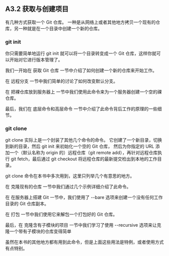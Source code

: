 ## A3.2 获取与创建项目

有几种方式获取一个 Git 仓库。 一种是从网络上或者其他地方拷贝一个现有的仓库，另一种就是在一个目录中创建一个新的仓库。

### git init

你只需要简单地运行 git init 就可以将一个目录转变成一个 Git 仓库，这样你就可以开始对它进行版本管理了。

我们一开始在 获取 Git 仓库 一节中介绍了如何创建一个新的仓库来开始工作。

在 远程分支 一节中我们简单的讨论了如何改变默认分支。

在 把裸仓库放到服务器上 一节中我们使用此命令来为一个服务器创建一个空的祼仓库。

最后，我们在 底层命令和高层命令 一节中介绍了此命令背后工作的原理的一些细节。

### git clone

git clone 实际上是一个封装了其他几个命令的命令。 它创建了一个新目录，切换到新的目录，然后 git init 来初始化一个空的 Git 仓库， 然后为你指定的 URL 添加一个（默认名称为 origin 的）远程仓库（git remote add），再针对远程仓库执行 git fetch，最后通过 git checkout 将远程仓库的最新提交检出到本地的工作目录。

git clone 命令在本书中多次用到，这里只列举几个有意思的地方。

在 克隆现有的仓库 一节中我们通过几个示例详细介绍了此命令。

在 在服务器上搭建 Git 一节中，我们使用了 --bare 选项来创建一个没有任何工作目录的 Git 仓库副本。

在 打包 一节中我们使用它来解包一个打包好的 Git 仓库。

最后，在 克隆含有子模块的项目 一节中我们学习了使用 --recursive 选项来让克隆一个带有子模块的仓库变得简单

虽然在本书的其他地方都有用到此命令，但是上面这些用法是特例，或者使用方式有点特别。